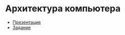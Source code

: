 # Архитектура компьютера

- [Презентация](http://www.nand2tetris.org/lectures/PDF/lecture%2005%20computer%20architecture.pdf)
- [Задание](http://www.nand2tetris.org/05.php)
